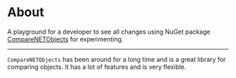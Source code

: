 ﻿# About

A playground for a developer to see all changes using NuGet package [CompareNETObjects](https://www.nuget.org/packages/CompareNETObjects/4.83.0?_src=template) for experimenting.

---

`CompareNETObjects` has been around for a long time and is a great library for comparing objects. It has a lot of features and is very flexible.